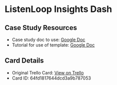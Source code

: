 # ListenLoop Insights Dash

## Case Study Resources
- Case study doc to use: [Google Doc](https://docs.google.com/document/d/1i7yb9O-hQ5SPLHdKr-FldXRxba6GIn_r2WUQ4VJhmDE/edit?usp=sharing)
- Tutorial for use of template: [Google Doc](https://docs.google.com/document/d/1adddloUY_uaOXKMRpxfFb-00TE6IcKjyQX1zhqaQI70/edit?usp=sharing)

## Card Details
- Original Trello Card: [View on Trello](https://trello.com/c/BnZAFq0v/3-listenloop-insights-dash)
- Card ID: 64fd1817644dcd3a9b787053
